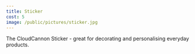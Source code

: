 ```yaml
---
title: Sticker
cost: 5
image: /public/pictures/sticker.jpg
---
```


The CloudCannon Sticker - great for
decorating and personalising everyday products.
